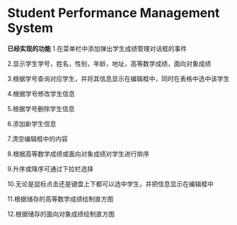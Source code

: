 # Student Performance Management System

**已经实现的功能**
1.在菜单栏中添加弹出学生成绩管理对话框的事件

2.显示学生学号，姓名，性别，年龄，地址，高等数学成绩，面向对象成绩

3.根据学号查询对应学生，并将其信息显示在编辑框中，同时在表格中选中该学生

4.根据学号修改学生信息

5.根据学号删除学生信息

6.添加新学生信息

7.清空编辑框中的内容

8.根据高等数学成绩或面向对象成绩对学生进行排序

9.升序或降序可通过下拉栏选择

10.无论是鼠标点击还是键盘上下都可以选中学生，并把信息显示在编辑框中

11.根据储存的高等数学成绩绘制直方图

12.根据储存的面向对象成绩绘制直方图
